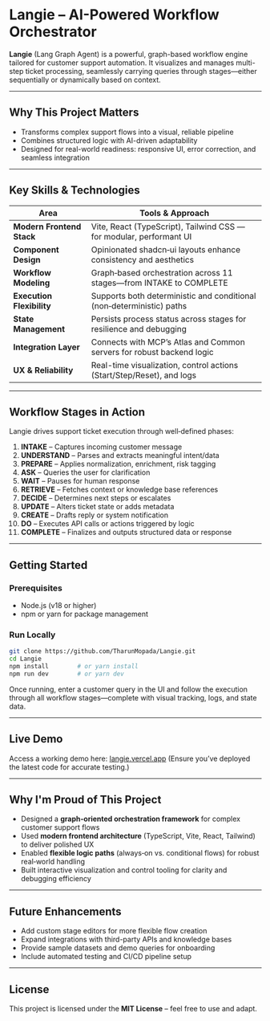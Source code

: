 # **Langie – AI-Powered Workflow Orchestrator**

**Langie** (Lang Graph Agent) is a powerful, graph-based workflow engine tailored for customer support automation. It visualizes and manages multi-step ticket processing, seamlessly carrying queries through stages—either sequentially or dynamically based on context.

---

## Why This Project Matters

* Transforms complex support flows into a visual, reliable pipeline
* Combines structured logic with AI-driven adaptability
* Designed for real-world readiness: responsive UI, error correction, and seamless integration

---

## Key Skills & Technologies

| Area                      | Tools & Approach                                                      |
| ------------------------- | --------------------------------------------------------------------- |
| **Modern Frontend Stack** | Vite, React (TypeScript), Tailwind CSS — for modular, performant UI   |
| **Component Design**      | Opinionated shadcn‑ui layouts enhance consistency and aesthetics      |
| **Workflow Modeling**     | Graph‑based orchestration across 11 stages—from INTAKE to COMPLETE    |
| **Execution Flexibility** | Supports both deterministic and conditional (non‑deterministic) paths |
| **State Management**      | Persists process status across stages for resilience and debugging    |
| **Integration Layer**     | Connects with MCP’s Atlas and Common servers for robust backend logic |
| **UX & Reliability**      | Real-time visualization, control actions (Start/Step/Reset), and logs |

---

## Workflow Stages in Action

Langie drives support ticket execution through well‑defined phases:

1. **INTAKE** – Captures incoming customer message
2. **UNDERSTAND** – Parses and extracts meaningful intent/data
3. **PREPARE** – Applies normalization, enrichment, risk tagging
4. **ASK** – Queries the user for clarification
5. **WAIT** – Pauses for human response
6. **RETRIEVE** – Fetches context or knowledge base references
7. **DECIDE** – Determines next steps or escalates
8. **UPDATE** – Alters ticket state or adds metadata
9. **CREATE** – Drafts reply or system notification
10. **DO** – Executes API calls or actions triggered by logic
11. **COMPLETE** – Finalizes and outputs structured data or response

---

## Getting Started

### Prerequisites

* Node.js (v18 or higher)
* npm or yarn for package management

### Run Locally

```bash
git clone https://github.com/TharunMopada/Langie.git
cd Langie
npm install        # or yarn install
npm run dev        # or yarn dev
```

Once running, enter a customer query in the UI and follow the execution through all workflow stages—complete with visual tracking, logs, and state data.

---

## Live Demo

Access a working demo here: [langie.vercel.app](https://langie.vercel.app)
(Ensure you’ve deployed the latest code for accurate testing.)

---

## Why I'm Proud of This Project

* Designed a **graph‑oriented orchestration framework** for complex customer support flows
* Used **modern frontend architecture** (TypeScript, Vite, React, Tailwind) to deliver polished UX
* Enabled **flexible logic paths** (always‑on vs. conditional flows) for robust real‑world handling
* Built interactive visualization and control tooling for clarity and debugging efficiency

---

## Future Enhancements

* Add custom stage editors for more flexible flow creation
* Expand integrations with third-party APIs and knowledge bases
* Provide sample datasets and demo queries for onboarding
* Include automated testing and CI/CD pipeline setup

---

## License

This project is licensed under the **MIT License** – feel free to use and adapt.
